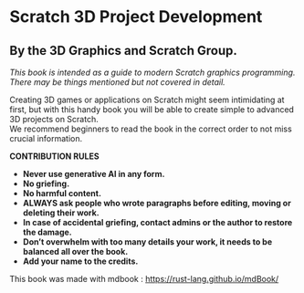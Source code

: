 # Scratch 3D Project Development  
## By the 3D Graphics and Scratch Group.

*This book is intended as a guide to modern Scratch graphics programming. There may be things mentioned but not covered in detail.*

Creating 3D games or applications on Scratch might seem intimidating at first, but with this handy book you will be able to create simple to advanced 3D projects on Scratch.   
We recommend beginners to read the book in the correct order to not miss crucial information.   

**CONTRIBUTION RULES**

* **Never use generative AI in any form.**  
* **No griefing.**  
* **No harmful content.**  
* **ALWAYS ask people who wrote paragraphs before editing, moving or deleting their work.**  
* **In case of accidental griefing, contact admins or the author to restore the damage.**  
* **Don’t overwhelm with too many details your work, it needs to be balanced all over the book.**  
* **Add your name to the credits.**

This book was made with mdbook : https://rust-lang.github.io/mdBook/
